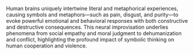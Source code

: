 Human brains uniquely intertwine literal and metaphorical experiences, causing symbols and metaphors—such as pain, disgust, and purity—to evoke powerful emotional and behavioral responses with both constructive and destructive consequences. This neural improvisation underlies phenomena from social empathy and moral judgment to dehumanization and conflict, highlighting the profound impact of symbolic thinking on human cooperation and violence.
